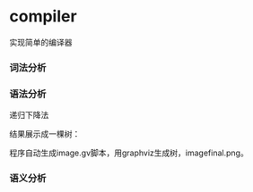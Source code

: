 # compiler
实现简单的编译器
### 词法分析

### 语法分析
递归下降法

结果展示成一棵树：

程序自动生成image.gv脚本，用graphviz生成树，imagefinal.png。
### 语义分析

